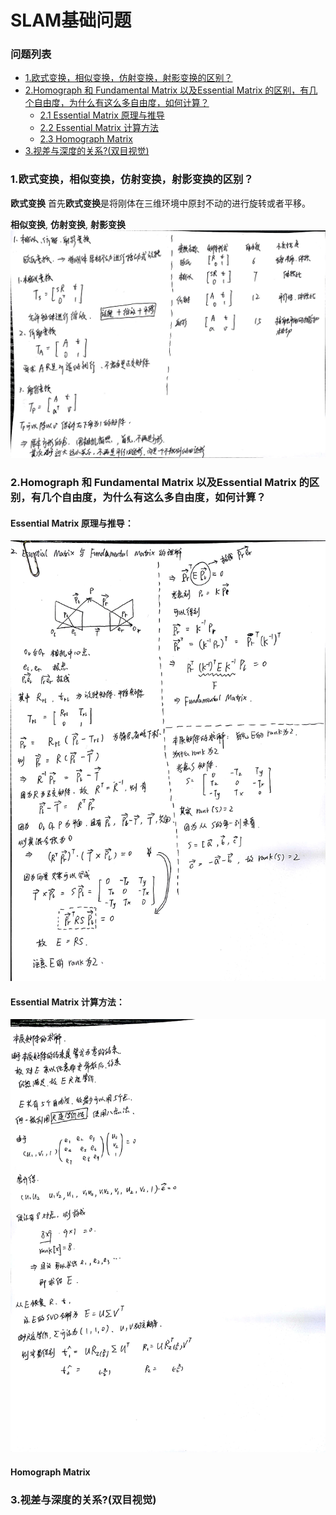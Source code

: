 # SLAM基础问题

### 问题列表
*   [1.欧式变换，相似变换，仿射变换，射影变换的区别？](#1)
*   [2.Homograph 和 Fundamental Matrix 以及Essential Matrix 的区别，有几个自由度，为什么有这么多自由度，如何计算？](#2)
    *   [2.1 Essential Matrix 原理与推导](#2.1)
    *   [2.2 Essential Matrix 计算方法](#2.2)
    *   [2.3 Homograph Matrix](#2.3)
*   [3.视差与深度的关系?(双目视觉)](#2.3)

<span id = "1"></span>
### 1.欧式变换，相似变换，仿射变换，射影变换的区别？
**欧式变换**
首先**欧式变换**是将刚体在三维环境中原封不动的进行旋转或者平移。

**相似变换**, **仿射变换**, **射影变换**
![](images/Q1.jpg)

<span name = "2"></span>
### 2.Homograph 和 Fundamental Matrix 以及Essential Matrix 的区别，有几个自由度，为什么有这么多自由度，如何计算？
<span name = "2.1"></span>
#### Essential Matrix 原理与推导：
![](images/Q2_1.jpg)

<span name = "2.2"></span>
#### Essential Matrix 计算方法：
![](images/Q2_2.jpg)

<span name = "2.3"></span>
#### Homograph Matrix

### 3.视差与深度的关系?(双目视觉)

